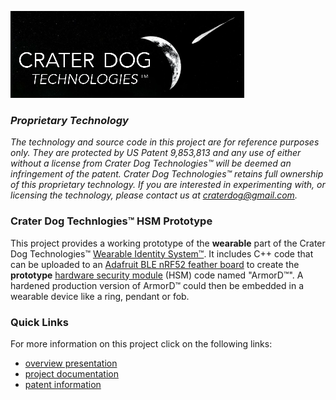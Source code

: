 ![Logo](CraterDogLogo.png)

### _Proprietary Technology_
_The technology and source code in this project are for reference purposes only.  They are protected
by US Patent 9,853,813 and any use of either without a license from Crater Dog Technologies™ will
be deemed an infringement of the patent.  Crater Dog Technologies™ retains full ownership of this
proprietary technology.  If you are interested in experimenting with, or licensing the technology,
please contact us at [craterdog@gmail.com](mailto:craterdog@gmail.com)._

### Crater Dog Technlogies™ HSM Prototype
This project provides a working prototype of the **wearable** part of the Crater Dog Technologies™
[Wearable Identity System™](https://craterdog.com/Identity.html).  It includes C++ code that can be
uploaded to an [Adafruit BLE nRF52 feather board](https://www.adafruit.com/product/3406) to create
the **prototype** [hardware security module](https://en.wikipedia.org/wiki/Hardware_security_module)
(HSM) code named "ArmorD™". A hardened production version of ArmorD™ could then be embedded in a
wearable device like a ring, pendant or fob.

### Quick Links
For more information on this project click on the following links:
 * [overview presentation](https://github.com/craterdog-bali/cpp-bali-hsm-prototype/wiki/docs/presos/WearableIdentitySystem-Details.pdf)
 * [project documentation](https://github.com/craterdog-bali/cpp-bali-hsm-prototype/wiki)
 * [patent information](https://patents.google.com/patent/US9853813)
